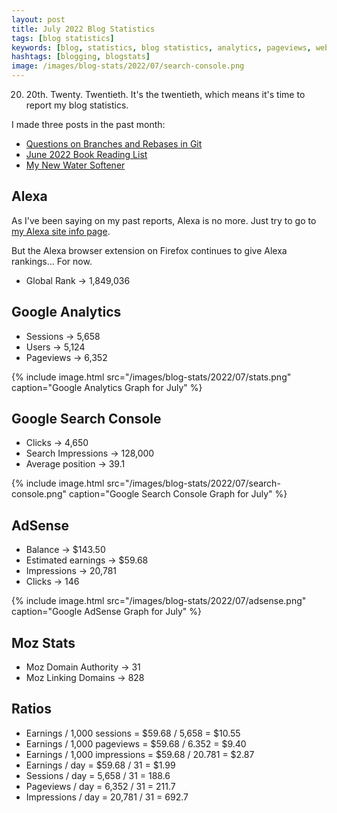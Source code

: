 ```yaml
---
layout: post
title: July 2022 Blog Statistics
tags: [blog statistics]
keywords: [blog, statistics, blog statistics, analytics, pageviews, webmaster, webmaster tools, alexa, google]
hashtags: [blogging, blogstats]
image: /images/blog-stats/2022/07/search-console.png
---
```


20. 20th. Twenty. Twentieth. It's the twentieth, which means it's time to report my blog statistics.

I made three posts in the past month:

* [Questions on Branches and Rebases in Git](https://www.joehxblog.com/questions-on-branches-and-rebases-in-git/)
* [June 2022 Book Reading List](https://www.joehxblog.com/june-2022-book-reading-list/)
* [My New Water Softener](https://www.joehxblog.com/my-new-water-softener/)

## Alexa

As I've been saying on my past reports, Alexa is no more. Just try to go to [my Alexa site info page](https://www.alexa.com/siteinfo/joehxblog.com).

But the Alexa browser extension on Firefox continues to give Alexa rankings... For now.

* Global Rank &rarr; 1,849,036

## Google Analytics

* Sessions &rarr; 5,658
* Users &rarr; 5,124
* Pageviews &rarr; 6,352

{% include image.html src="/images/blog-stats/2022/07/stats.png" caption="Google Analytics Graph for July" %}

## Google Search Console

* Clicks &rarr; 4,650
* Search Impressions &rarr; 128,000
* Average position &rarr; 39.1

{% include image.html src="/images/blog-stats/2022/07/search-console.png" caption="Google Search Console Graph for July" %}

## AdSense

* Balance &rarr; $143.50
* Estimated earnings &rarr; $59.68
* Impressions &rarr; 20,781
* Clicks &rarr; 146

{% include image.html src="/images/blog-stats/2022/07/adsense.png" caption="Google AdSense Graph for July" %}

## Moz Stats

* Moz Domain Authority &rarr; 31
* Moz Linking Domains &rarr; 828

## Ratios

* Earnings / 1,000 sessions = $59.68 / 5,658 = $10.55
* Earnings / 1,000 pageviews = $59.68 / 6.352 = $9.40
* Earnings / 1,000 impressions = $59.68 / 20.781 = $2.87
* Earnings / day = $59.68 / 31 = $1.99
* Sessions / day = 5,658 / 31 = 188.6
* Pageviews / day = 6,352 / 31 = 211.7
* Impressions / day = 20,781 / 31 = 692.7